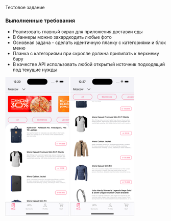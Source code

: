 
Тестовое задание

### Выполненные требования

+ Реализовать главный экран для приложения доставки еды
+ В баннеры можно захардкодить любые фото
+ Основная задача - сделать идентичную планку с категориями и блок
меню
+ Планка с категориями при скролле должна прилипать к верхнему бару
+ В качестве API использовать любой открытый источник подходящий под
текущие нужды



<div align="left">

  <img src="https://github.com/nu-shtosh/onlineShop/blob/main/Screens/main.png" width="200"/>
  <img src="https://github.com/nu-shtosh/onlineShop/blob/main/Screens/category.png" width="200"/>

</div>
